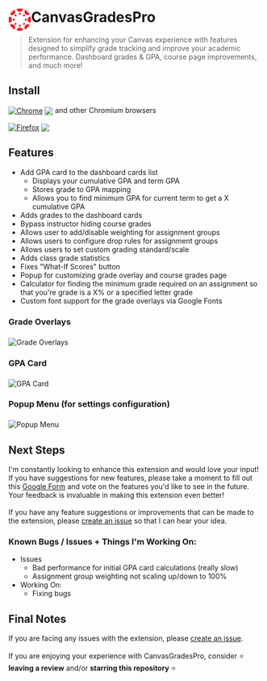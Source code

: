 # <img src="./logo.png" width="45" align="left"> CanvasGradesPro

> Extension for enhancing your Canvas experience with features designed to simplify grade tracking and improve your academic performance. Dashboard grades & GPA, course page improvements, and much more!

## Install

[link-chrome]: https://chromewebstore.google.com/detail/canvasgradespro/llckodagdcbdenhnjkhkpeeeajodfldc 'Version published on Chrome Web Store'
[link-firefox]: https://addons.mozilla.org/en-US/firefox/addon/canvasgradespro/ 'Version published on Mozilla Add-ons'

[<img src="https://raw.githubusercontent.com/alrra/browser-logos/90fdf03c/src/chrome/chrome.svg" width="48" alt="Chrome" valign="middle">][link-chrome] [<img valign="middle" src="https://img.shields.io/chrome-web-store/v/llckodagdcbdenhnjkhkpeeeajodfldc.svg?label=%20">][link-chrome] and other Chromium browsers

[<img src="https://raw.githubusercontent.com/alrra/browser-logos/90fdf03c/src/firefox/firefox.svg" width="48" alt="Firefox" valign="middle">][link-firefox] [<img valign="middle" src="https://img.shields.io/amo/v/canvasgradespro.svg?label=%20">][link-firefox]

## Features 

- Add GPA card to the dashboard cards list
    - Displays your cumulative GPA and term GPA
    - Stores grade to GPA mapping
    - Allows you to find minimum GPA for current term to get a X cumulative GPA
- Adds grades to the dashboard cards
- Bypass instructor hiding course grades
- Allows user to add/disable weighting for assignment groups
- Allows users to configure drop rules for assignment groups
- Allows users to set custom grading standard/scale
- Adds class grade statistics
- Fixes "What-If Scores" button
- Popup for customizing grade overlay and course grades page
- Calculator for finding the minimum grade required on an assignment so that you're grade is a X% or a specified letter grade
- Custom font support for the grade overlays via Google Fonts


### Grade Overlays
<img src="https://i.ibb.co/1vB5hXb/extension-Store-Picture2.png" alt="Grade Overlays" valign="middle" align="middle">

### GPA Card
<img src="https://i.ibb.co/FBCYdXc/extension-Store-Picture.png" alt="GPA Card" valign="middle" align="middle">

### Popup Menu (for settings configuration)
<img src="https://i.ibb.co/V9dDgSt/extension-Store-Picture3.png" alt="Popup Menu" valign="middle" align="middle">

## Next Steps 

I'm constantly looking to enhance this extension and would love your input! If you have suggestions for new features, please take a moment to fill out this [Google Form](https://docs.google.com/forms/d/e/1FAIpQLSdjEcsXiOFBt0HN6t7ra3wvjiaJJREMW35u_u3CsmOzR3aaKA/viewform) and vote on the features you'd like to see in the future. 
Your feedback is invaluable in making this extension even better!
<br><br>
If you have any feature suggestions or improvements that can be made to the extension, please [create an issue](https://github.com/NerdyGamer05/CanvasGradesPro/issues/new) so that I can hear your idea.

### Known Bugs / Issues + Things I'm Working On:
- Issues
  - Bad performance for initial GPA card calculations (really slow)
  - Assignment group weighting not scaling up/down to 100%
- Working On:
  - Fixing bugs

## Final Notes

If you are facing any issues with the extension, please [create an issue](https://github.com/NerdyGamer05/CanvasGradesPro/issues/new).<br><br>
If you are enjoying your experience with CanvasGradesPro, consider ⭐ **leaving a review**  and/or **starring this repository** ⭐

